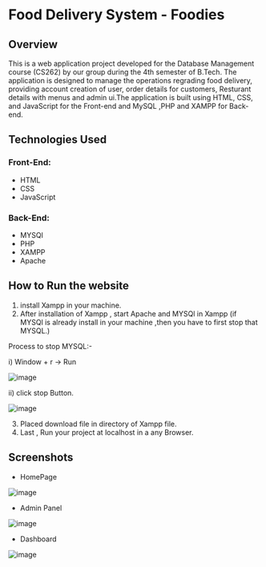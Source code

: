 # Food Delivery System - Foodies

## Overview
This is a web application project developed for the Database Management course (CS262) by our group during the 4th semester of B.Tech. The
application is designed to manage the operations regrading food delivery, providing account creation of user, order details for customers, Resturant details
with menus and admin ui.The application is built using HTML, CSS, and JavaScript for the Front-end and MySQL ,PHP and XAMPP for Back-end.

## Technologies Used

### Front-End:
* HTML
* CSS
* JavaScript

### Back-End:
* MYSQl
* PHP
* XAMPP
* Apache


## How to Run the website
1. install Xampp in your machine.
2. After installation of Xampp , start Apache and MYSQl in Xampp (if MYSQl is already install in your machine ,then you have to first stop
   that MYSQL.)
   
   
  Process to stop MYSQL:-
  
   i) Window + r -> Run
   
   
   ![image](https://github.com/Akash8292/Food-Delivery-system/assets/97883391/ca690a12-ad5a-4fee-b03b-2e6e17f8eae5)
   
  ii)
  click stop Button.
  
  ![image](https://github.com/Akash8292/Food-Delivery-system/assets/97883391/f39baa16-4101-4df4-bb5c-443adcc7c056)
  
  3. Placed download file in directory of Xampp file. 
  4. Last , Run your project at localhost in a any Browser.
  
  ## Screenshots
  
  * HomePage
  
  
  ![image](https://github.com/Akash8292/Food-Delivery-system/assets/97883391/f7a7721a-112b-4808-83cc-683218ad588e)
  
  
  
  
  
  * Admin Panel
  

  ![image](https://github.com/Akash8292/Food-Delivery-system/assets/97883391/7510b031-a730-4826-8f05-92c43b2e2ea8)
  
  
  
  * Dashboard
  
  
  ![image](https://github.com/Akash8292/Food-Delivery-system/assets/97883391/8df55d1e-00af-4d5a-a1c1-b7bc2a4c8bab)


  
  

